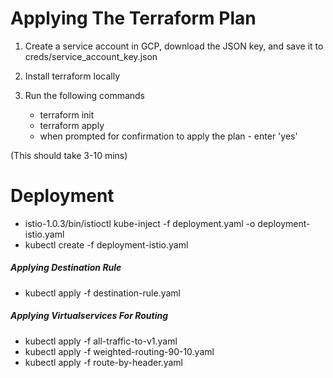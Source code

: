 
# Applying The Terraform Plan
1. Create a service account in GCP, download the JSON key, and save it to creds/service_account_key.json

2. Install terraform locally
3. Run the following commands
    * terraform init
    * terraform apply
    * when prompted for confirmation to apply the plan - enter 'yes'
    
(This should take 3-10 mins)

# Deployment

* istio-1.0.3/bin/istioctl kube-inject -f deployment.yaml -o deployment-istio.yaml
* kubectl create -f deployment-istio.yaml

##### Applying Destination Rule
* kubectl apply -f destination-rule.yaml

##### Applying Virtualservices For Routing
* kubectl apply -f all-traffic-to-v1.yaml
* kubectl apply -f weighted-routing-90-10.yaml
* kubectl apply -f route-by-header.yaml

